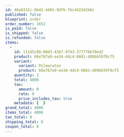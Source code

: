 ```yaml
---
id: 46e6332c-9b42-4401-9dfb-fbc4423d1b8c
published: false
blueprint: order
order_number: 1651
is_paid: false
is_shipped: false
is_refunded: false
items:
  -
    id: 111d5c88-00d3-43b7-9743-377776678ed2
    product: 66e767a9-ee34-4dc4-8681-d09bb59f0cf5
    variant:
      variant: Polmaraton
      product: 66e767a9-ee34-4dc4-8681-d09bb59f0cf5
    quantity: 1
    total: 4000
    tax:
      amount: 0
      rate: 0
      price_includes_tax: true
    metadata: {  }
grand_total: 4000
items_total: 4000
tax_total: 0
shipping_total: 0
coupon_total: 0
---
```

